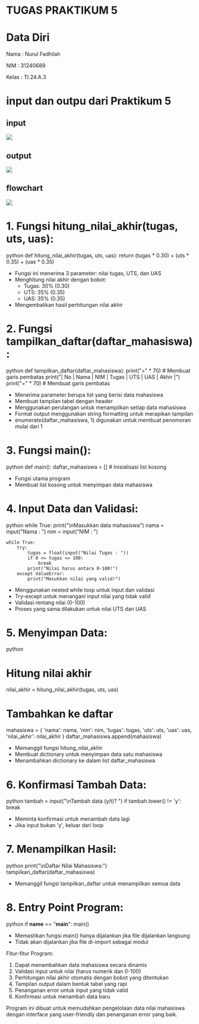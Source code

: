 # TUGAS PRAKTIKUM 5
# Data Diri

Nama : Nurul Fadhilah

NIM : 31240689

Kelas : TI.24.A.3

# input dan outpu dari Praktikum 5
## input

<img src="INPUT.png">

## output

<img src="OUTPUT.png">

## flowchart

<img src="Flowchart5.png.jpg">


# 1. Fungsi hitung_nilai_akhir(tugas, uts, uas):
python
def hitung_nilai_akhir(tugas, uts, uas):
    return (tugas * 0.30) + (uts * 0.35) + (uas * 0.35)

- Fungsi ini menerima 3 parameter: nilai tugas, UTS, dan UAS
- Menghitung nilai akhir dengan bobot: 
  - Tugas: 30% (0.30)
  - UTS: 35% (0.35)
  - UAS: 35% (0.35)
- Mengembalikan hasil perhitungan nilai akhir

# 2. Fungsi tampilkan_daftar(daftar_mahasiswa):
python
def tampilkan_daftar(daftar_mahasiswa):
    print("=" * 70)  # Membuat garis pembatas
    print("| No |     Nama      |    NIM    | Tugas | UTS | UAS | Akhir |")
    print("=" * 70)  # Membuat garis pembatas

- Menerima parameter berupa list yang berisi data mahasiswa
- Membuat tampilan tabel dengan header
- Menggunakan perulangan untuk menampilkan setiap data mahasiswa
- Format output menggunakan string formatting untuk merapikan tampilan
- enumerate(daftar_mahasiswa, 1) digunakan untuk membuat penomoran mulai dari 1

# 3. Fungsi main():
python
def main():
    daftar_mahasiswa = []  # Inisialisasi list kosong

- Fungsi utama program
- Membuat list kosong untuk menyimpan data mahasiswa

# 4. Input Data dan Validasi:
python
while True:
    print("\nMasukkan data mahasiswa")
    nama = input("Nama : ")
    nim = input("NIM : ")
    
    while True:
        try:
            tugas = float(input("Nilai Tugas : "))
            if 0 <= tugas <= 100:
                break
            print("Nilai harus antara 0-100!")
        except ValueError:
            print("Masukkan nilai yang valid!")

- Menggunakan nested while loop untuk input dan validasi
- Try-except untuk menangani input nilai yang tidak valid
- Validasi rentang nilai (0-100)
- Proses yang sama dilakukan untuk nilai UTS dan UAS

# 5. Menyimpan Data:
python
# Hitung nilai akhir
nilai_akhir = hitung_nilai_akhir(tugas, uts, uas)

# Tambahkan ke daftar
mahasiswa = {
    'nama': nama,
    'nim': nim,
    'tugas': tugas,
    'uts': uts,
    'uas': uas,
    'nilai_akhir': nilai_akhir
}
daftar_mahasiswa.append(mahasiswa)

- Memanggil fungsi hitung_nilai_akhir
- Membuat dictionary untuk menyimpan data satu mahasiswa
- Menambahkan dictionary ke dalam list daftar_mahasiswa

# 6. Konfirmasi Tambah Data:
python
tambah = input("\nTambah data (y/t)? ")
if tambah.lower() != 'y':
    break

- Meminta konfirmasi untuk menambah data lagi
- Jika input bukan 'y', keluar dari loop

# 7. Menampilkan Hasil:
python
print("\nDaftar Nilai Mahasiswa:")
tampilkan_daftar(daftar_mahasiswa)

- Memanggil fungsi tampilkan_daftar untuk menampilkan semua data

# 8. Entry Point Program:
python
if __name__ == "__main__":
    main()

- Memastikan fungsi main() hanya dijalankan jika file dijalankan langsung
- Tidak akan dijalankan jika file di-import sebagai modul

Fitur-fitur Program:
1. Dapat menambahkan data mahasiswa secara dinamis
2. Validasi input untuk nilai (harus numerik dan 0-100)
3. Perhitungan nilai akhir otomatis dengan bobot yang ditentukan
4. Tampilan output dalam bentuk tabel yang rapi
5. Penanganan error untuk input yang tidak valid
6. Konfirmasi untuk menambah data baru

Program ini dibuat untuk memudahkan pengelolaan data nilai mahasiswa dengan interface yang user-friendly dan penanganan error yang baik.